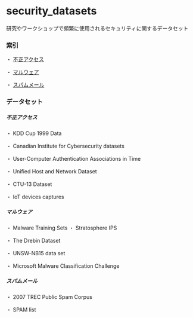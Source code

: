 # security_datasets

研究やワークショップで頻繁に使用されるセキュリティに関するデータセット

### 索引

・ [不正アクセス](#不正アクセス)

・ [マルウェア](#マルウェア)

・ [スパムメール](#スパムメール)

### データセット

##### 不正アクセス
・ KDD Cup 1999 Data 

・ Canadian Institute for Cybersecurity datasets

・ User-Computer Authentication Associations in Time

・ Unified Host and Network Dataset 

・ CTU-13 Dataset

・ IoT devices captures

##### マルウェア
・ Malware Training Sets
・ Stratosphere IPS

・ The Drebin Dataset

・ UNSW-NB15 data set

・ Microsoft Malware Classification Challenge

##### スパムメール
・ 2007 TREC Public Spam Corpus

・ SPAM list
